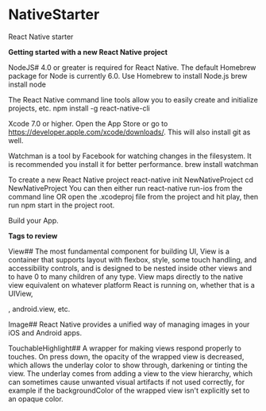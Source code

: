 # NativeStarter
React Native starter 

**Getting started with a new React Native project**

NodeJS# 4.0 or greater is required for React Native. The default Homebrew package for Node is currently 6.0.
Use Homebrew to install Node.js
brew install node

The React Native command line tools allow you to easily create and initialize projects, etc.
npm install -g react-native-cli

Xcode 7.0 or higher. Open the App Store or go to https://developer.apple.com/xcode/downloads/. This will also install git as well.

Watchman is a tool by Facebook for watching changes in the filesystem. It is recommended you install it for better performance.
brew install watchman

To create a new React Native project
react-native init NewNativeProject
cd NewNativeProject
You can then either run react-native run-ios from the command line OR 
open the .xcodeproj file from the project and hit play, then run npm start in the project root.

Build your App.

**Tags to review**

View## 
The most fundamental component for building UI, View is a container that supports layout with flexbox, style, some touch handling, and accessibility controls, and is designed to be nested inside other views and to have 0 to many children of any type. View maps directly to the native view equivalent on whatever platform React is running on, whether that is a UIView, <div>, android.view, etc. 

Image##
React Native provides a unified way of managing images in your iOS and Android apps. 

TouchableHighlight##
A wrapper for making views respond properly to touches. On press down, the opacity of the wrapped view is decreased, which allows the underlay color to show through, darkening or tinting the view. The underlay comes from adding a view to the view hierarchy, which can sometimes cause unwanted visual artifacts if not used correctly, for example if the backgroundColor of the wrapped view isn't explicitly set to an opaque color.


